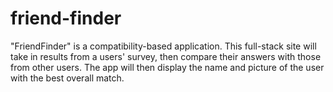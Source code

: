 # friend-finder
"FriendFinder" is a compatibility-based application. This full-stack site will take in results from a users' survey, then compare their answers with those from other users. The app will then display the name and picture of the user with the best overall match. 
